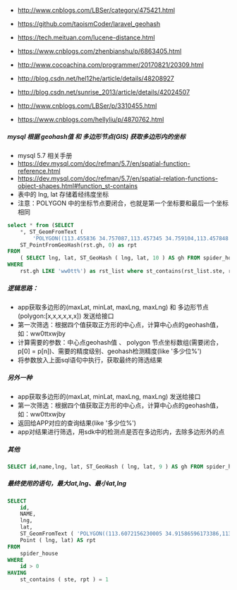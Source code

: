- http://www.cnblogs.com/LBSer/category/475421.html
- https://github.com/taoismCoder/laravel_geohash
- https://tech.meituan.com/lucene-distance.html
- https://www.cnblogs.com/zhenbianshu/p/6863405.html
- http://www.cocoachina.com/programmer/20170821/20309.html
- http://blog.csdn.net/hel12he/article/details/48208927

- http://blog.csdn.net/sunrise_2013/article/details/42024507
- http://www.cnblogs.com/LBSer/p/3310455.html
- https://www.cnblogs.com/hellyliu/p/4870762.html

##### mysql 根据 geohash值 和 多边形节点(GIS) 获取多边形内的坐标
- mysql 5.7 相关手册 
- https://dev.mysql.com/doc/refman/5.7/en/spatial-function-reference.html
- https://dev.mysql.com/doc/refman/5.7/en/spatial-relation-functions-object-shapes.html#function_st-contains
- 表中的 lng, lat 存储着经纬度坐标
- 注意：POLYGON 中的坐标节点要闭合，也就是第一个坐标要和最后一个坐标相同
```sql
select * from (SELECT
	*, ST_GeomFromText (
		'POLYGON((113.455836 34.757087,113.457345 34.759104,113.457848 34.764027,113.443403 34.765865,113.455836 34.757087))') as ste,
	ST_PointFromGeoHash(rst.gh, 0) as rpt
FROM
	( SELECT lng, lat, ST_GeoHash ( lng, lat, 10 ) AS gh FROM spider_house ) AS rst 
WHERE
	rst.gh LIKE 'ww0tt%') as rst_list where st_contains(rst_list.ste, rst_list.rpt) = 1
```
##### 逻辑思路：
- app获取多边形的(maxLat, minLat, maxLng, maxLng) 和 多边形节点(polygon:[x,x,x,x,x,x]) 发送给接口
- 第一次筛选：根据四个值获取正方形的中心点，计算中心点的geohash值，如：ww0ttxwjby
- 计算需要的参数：中心点geohash值 、 polygon 节点坐标数组(需要闭合，p[0] = p[n])、需要的精度级别、geohash检测精度(like '多少位%')
- 将参数放入上面sql语句中执行，获取最终的筛选结果

##### 另外一种
- app获取多边形的(maxLat, minLat, maxLng, maxLng) 发送给接口
- 第一次筛选：根据四个值获取正方形的中心点，计算中心点的geohash值，如：ww0ttxwjby
- 返回给APP对应的查询结果(like '多少位%')
- app对结果进行筛选，用sdk中的检测点是否在多边形内，去除多边形外的点

##### 其他
```sql
SELECT id,name,lng, lat, ST_GeoHash ( lng, lat, 9 ) AS gh FROM spider_house where id > 0 HAVING gh like 'ww0t%'
```
##### 最终使用的语句，最大lat,lng、最小lat,lng
```sql
SELECT
	id,
	NAME,
	lng,
	lat,
	ST_GeomFromText ( 'POLYGON((113.6072156230005 34.91586596173386,113.6072156230005 34.88135338391958,113.629493599648 34.88135338391958,113.629493599648 34.91586596173386,113.6072156230005 34.91586596173386))' ) AS ste,
	Point ( lng, lat) AS rpt 
FROM
	spider_house 
WHERE
	id > 0 
HAVING
	st_contains ( ste, rpt ) = 1
```
